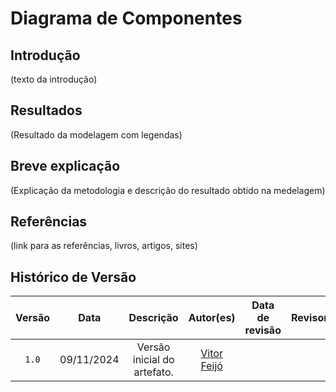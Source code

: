 # Diagrama de Componentes

## Introdução

(texto da introdução)

## Resultados

(Resultado da modelagem com legendas)

## Breve explicação

(Explicação da metodologia e descrição do resultado obtido na medelagem)

## Referências

(link para as referências, livros, artigos, sites)

## Histórico de Versão

| Versão | Data | Descrição | Autor(es) | Data de revisão | Revisor(es) |
| :-: | :-: | :-: | :-: | :-: | :-: |
| `1.0` | 09/11/2024  | Versão inicial do artefato. | [Vitor Feijó](https://github.com/vitorfleonardo) |  |  |

